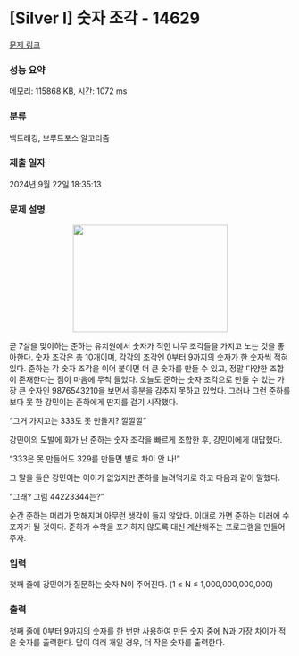 # [Silver I] 숫자 조각 - 14629 

[문제 링크](https://www.acmicpc.net/problem/14629) 

### 성능 요약

메모리: 115868 KB, 시간: 1072 ms

### 분류

백트래킹, 브루트포스 알고리즘

### 제출 일자

2024년 9월 22일 18:35:13

### 문제 설명

<p style="text-align: center;"><img alt="" src="https://onlinejudgeimages.s3-ap-northeast-1.amazonaws.com/problem/14629/1.png" style="height:193px; width:277px"></p>

<p>곧 7살을 맞이하는 준하는 유치원에서 숫자가 적힌 나무 조각들을 가지고 노는 것을 좋아한다. 숫자 조각은 총 10개이며, 각각의 조각엔 0부터 9까지의 숫자가 한 숫자씩 적혀있다. 준하는 각 숫자 조각을 이어 붙이면 더 큰 숫자를 만들 수 있고, 정말 다양한 조합이 존재한다는 점이 마음에 무척 들었다. 오늘도 준하는 숫자 조각으로 만들 수 있는 가장 큰 숫자인 9876543210을 보면서 흥분을 감추지 못하고 있었다. 그러나 그런 준하를 보다 못 한 강민이는 준하에게 딴지를 걸기 시작했다.</p>

<p>“그거 가지고는 333도 못 만들지? 깔깔깔”</p>

<p>강민이의 도발에 화가 난 준하는 숫자 조각을 빠르게 조합한 후, 강민이에게 대답했다.</p>

<p>“333은 못 만들어도 329를 만들면 별로 차이 안 나!”</p>

<p>그 말을 들은 강민이는 어이가 없었지만 준하를 놀려먹기로 하고 다음과 같이 말했다.</p>

<p>“그래? 그럼 44223344는?”</p>

<p>순간 준하는 머리가 멍해지며 아무런 생각이 들지 않았다. 이대로 가면 준하는 미래에 수포자가 될 것이다. 준하가 수학을 포기하지 않도록 대신 계산해주는 프로그램을 만들어주자.</p>

### 입력 

 <p>첫째 줄에 강민이가 질문하는 숫자 N이 주어진다. (1 ≤ N ≤ 1,000,000,000,000)</p>

### 출력 

 <p>첫째 줄에 0부터 9까지의 숫자를 한 번만 사용하여 만든 숫자 중에 N과 가장 차이가 적은 숫자를 출력한다. 답이 여러 개일 경우, 더 작은 숫자를 출력한다.</p>

